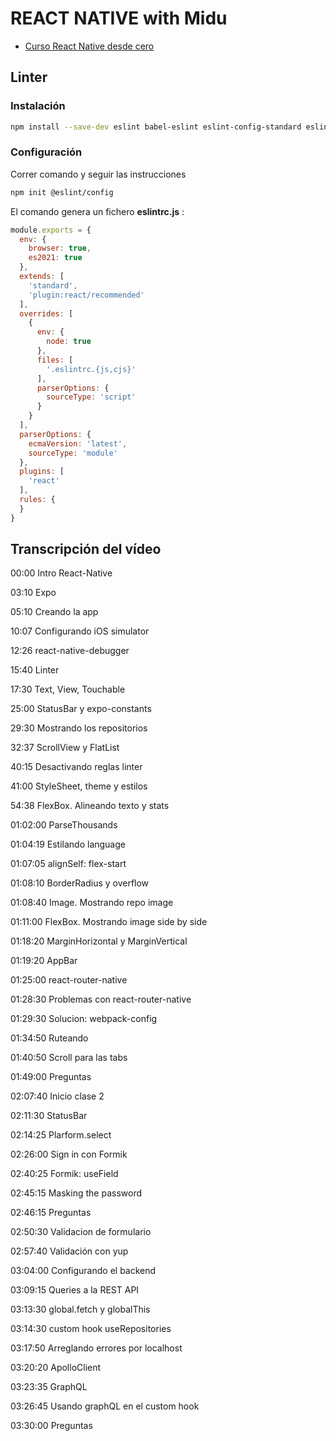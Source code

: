 # REACT NATIVE with Midu

- [Curso React Native desde cero](https://www.youtube.com/watch?v=qi87b6VcIHY)

## Linter

### Instalación

```sh
npm install --save-dev eslint babel-eslint eslint-config-standard eslint-config-standard-jsx eslint-config-standard-react eslint-plugin-promise eslint-plugin-import eslint-plugin-node eslint-plugin-react
```

### Configuración

Correr comando y seguir las instrucciones

```sh
npm init @eslint/config
```

El comando genera un fichero __eslintrc.js__ :

```js
module.exports = {
  env: {
    browser: true,
    es2021: true
  },
  extends: [
    'standard',
    'plugin:react/recommended'
  ],
  overrides: [
    {
      env: {
        node: true
      },
      files: [
        '.eslintrc.{js,cjs}'
      ],
      parserOptions: {
        sourceType: 'script'
      }
    }
  ],
  parserOptions: {
    ecmaVersion: 'latest',
    sourceType: 'module'
  },
  plugins: [
    'react'
  ],
  rules: {
  }
}
```

## Transcripción del vídeo

00:00 Intro React-Native

03:10 Expo

05:10 Creando la app

10:07 Configurando iOS simulator

12:26 react-native-debugger

15:40 Linter

17:30 Text, View, Touchable

25:00 StatusBar y expo-constants

29:30 Mostrando los repositorios

32:37 ScrollView y FlatList

40:15 Desactivando reglas linter

41:00 StyleSheet, theme y estilos

54:38 FlexBox. Alineando texto y stats

01:02:00 ParseThousands

01:04:19 Estilando language

01:07:05 alignSelf: flex-start

01:08:10 BorderRadius y overflow

01:08:40 Image. Mostrando repo image

01:11:00 FlexBox. Mostrando image side by side

01:18:20 MarginHorizontal y MarginVertical

01:19:20 AppBar

01:25:00 react-router-native

01:28:30 Problemas con react-router-native

01:29:30 Solucion: webpack-config

01:34:50 Ruteando

01:40:50 Scroll para las tabs

01:49:00 Preguntas

02:07:40 Inicio clase 2

02:11:30 StatusBar

02:14:25 Plarform.select

02:26:00 Sign in con Formik

02:40:25 Formik: useField

02:45:15 Masking the password

02:46:15 Preguntas

02:50:30 Validacion de formulario

02:57:40 Validación con yup

03:04:00 Configurando el backend

03:09:15 Queries a la REST API

03:13:30 global.fetch y globalThis

03:14:30 custom hook useRepositories

03:17:50 Arreglando errores por localhost

03:20:20 ApolloClient

03:23:35 GraphQL

03:26:45 Usando graphQL en el custom hook

03:30:00 Preguntas
